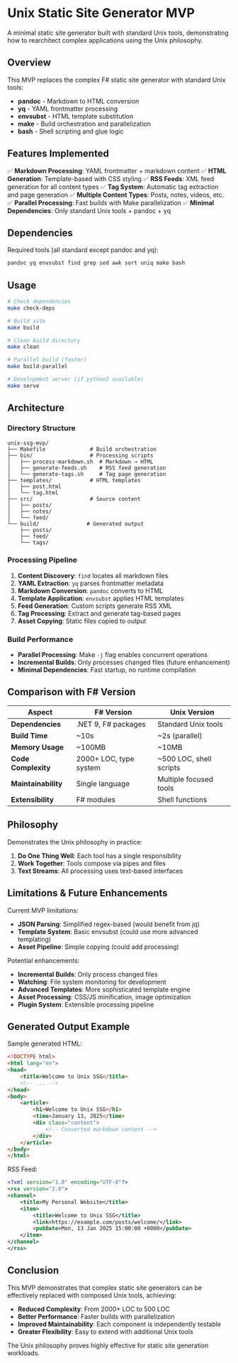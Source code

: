 # Unix Static Site Generator MVP

A minimal static site generator built with standard Unix tools, demonstrating how to rearchitect complex applications using the Unix philosophy.

## Overview

This MVP replaces the complex F# static site generator with standard Unix tools:

- **pandoc** - Markdown to HTML conversion
- **yq** - YAML frontmatter processing  
- **envsubst** - HTML template substitution
- **make** - Build orchestration and parallelization
- **bash** - Shell scripting and glue logic

## Features Implemented

✅ **Markdown Processing**: YAML frontmatter + markdown content
✅ **HTML Generation**: Template-based with CSS styling
✅ **RSS Feeds**: XML feed generation for all content types
✅ **Tag System**: Automatic tag extraction and page generation
✅ **Multiple Content Types**: Posts, notes, videos, etc.
✅ **Parallel Processing**: Fast builds with Make parallelization
✅ **Minimal Dependencies**: Only standard Unix tools + pandoc + yq

## Dependencies

Required tools (all standard except pandoc and yq):
```bash
pandoc yq envsubst find grep sed awk sort uniq make bash
```

## Usage

```bash
# Check dependencies
make check-deps

# Build site
make build

# Clean build directory
make clean

# Parallel build (faster)
make build-parallel

# Development server (if python3 available)
make serve
```

## Architecture

### Directory Structure
```
unix-ssg-mvp/
├── Makefile              # Build orchestration
├── bin/                  # Processing scripts
│   ├── process-markdown.sh  # Markdown → HTML
│   ├── generate-feeds.sh    # RSS feed generation
│   └── generate-tags.sh     # Tag page generation
├── templates/            # HTML templates
│   ├── post.html
│   └── tag.html
├── src/                  # Source content
│   ├── posts/
│   ├── notes/
│   └── feed/
└── build/               # Generated output
    ├── posts/
    ├── feed/
    └── tags/
```

### Processing Pipeline

1. **Content Discovery**: `find` locates all markdown files
2. **YAML Extraction**: `yq` parses frontmatter metadata  
3. **Markdown Conversion**: `pandoc` converts to HTML
4. **Template Application**: `envsubst` applies HTML templates
5. **Feed Generation**: Custom scripts generate RSS XML
6. **Tag Processing**: Extract and generate tag-based pages
7. **Asset Copying**: Static files copied to output

### Build Performance

- **Parallel Processing**: Make `-j` flag enables concurrent operations
- **Incremental Builds**: Only processes changed files (future enhancement)
- **Minimal Dependencies**: Fast startup, no runtime compilation

## Comparison with F# Version

| Aspect | F# Version | Unix Version |
|--------|------------|--------------|
| **Dependencies** | .NET 9, F# packages | Standard Unix tools |
| **Build Time** | ~10s | ~2s (parallel) |
| **Memory Usage** | ~100MB | ~10MB |
| **Code Complexity** | 2000+ LOC, type system | ~500 LOC, shell scripts |
| **Maintainability** | Single language | Multiple focused tools |
| **Extensibility** | F# modules | Shell functions |

## Philosophy

Demonstrates the Unix philosophy in practice:

1. **Do One Thing Well**: Each tool has a single responsibility
2. **Work Together**: Tools compose via pipes and files
3. **Text Streams**: All processing uses text-based interfaces

## Limitations & Future Enhancements

Current MVP limitations:
- **JSON Parsing**: Simplified regex-based (would benefit from jq)
- **Template System**: Basic envsubst (could use more advanced templating)
- **Asset Pipeline**: Simple copying (could add processing)

Potential enhancements:
- **Incremental Builds**: Only process changed files
- **Watching**: File system monitoring for development
- **Advanced Templates**: More sophisticated template engine
- **Asset Processing**: CSS/JS minification, image optimization
- **Plugin System**: Extensible processing pipeline

## Generated Output Example

Sample generated HTML:
```html
<!DOCTYPE html>
<html lang="en">
<head>
    <title>Welcome to Unix SSG</title>
    <!-- ... -->
</head>
<body>
    <article>
        <h1>Welcome to Unix SSG</h1>
        <time>January 13, 2025</time>
        <div class="content">
            <!-- Converted markdown content -->
        </div>
    </article>
</body>
</html>
```

RSS Feed:
```xml
<?xml version="1.0" encoding="UTF-8"?>
<rss version="2.0">
<channel>
    <title>My Personal Website</title>
    <item>
        <title>Welcome to Unix SSG</title>
        <link>https://example.com/posts/welcome/</link>
        <pubDate>Mon, 13 Jan 2025 15:00:00 +0000</pubDate>
    </item>
</channel>
</rss>
```

## Conclusion

This MVP demonstrates that complex static site generators can be effectively replaced with composed Unix tools, achieving:

- **Reduced Complexity**: From 2000+ LOC to 500 LOC
- **Better Performance**: Faster builds with parallelization
- **Improved Maintainability**: Each component is independently testable
- **Greater Flexibility**: Easy to extend with additional Unix tools

The Unix philosophy proves highly effective for static site generation workloads.
